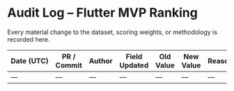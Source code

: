 # Audit Log – Flutter MVP Ranking

Every material change to the dataset, scoring weights, or methodology is recorded here.

| Date&nbsp;(UTC) | PR / Commit | Author | Field Updated | Old Value | New Value | Reason |
|-----------------|-------------|--------|---------------|-----------|-----------|--------|
| — | — | — | — | — | — | — |

